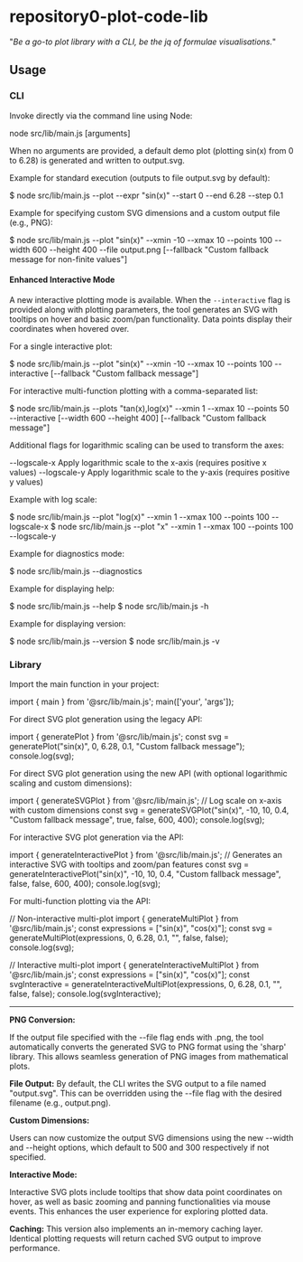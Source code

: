 # repository0-plot-code-lib

"_Be a go-to plot library with a CLI, be the jq of formulae visualisations._"

## Usage

### CLI

Invoke directly via the command line using Node:

  node src/lib/main.js [arguments]

When no arguments are provided, a default demo plot (plotting sin(x) from 0 to 6.28) is generated and written to output.svg.

Example for standard execution (outputs to file output.svg by default):

  $ node src/lib/main.js --plot --expr "sin(x)" --start 0 --end 6.28 --step 0.1

Example for specifying custom SVG dimensions and a custom output file (e.g., PNG):

  $ node src/lib/main.js --plot "sin(x)" --xmin -10 --xmax 10 --points 100 --width 600 --height 400 --file output.png [--fallback "Custom fallback message for non-finite values"]

#### Enhanced Interactive Mode

A new interactive plotting mode is available. When the `--interactive` flag is provided along with plotting parameters, the tool generates an SVG with tooltips on hover and basic zoom/pan functionality. Data points display their coordinates when hovered over.

For a single interactive plot:

  $ node src/lib/main.js --plot "sin(x)" --xmin -10 --xmax 10 --points 100 --interactive [--fallback "Custom fallback message"]

For interactive multi-function plotting with a comma-separated list:

  $ node src/lib/main.js --plots "tan(x),log(x)" --xmin 1 --xmax 10 --points 50 --interactive [--width 600 --height 400] [--fallback "Custom fallback message"]

Additional flags for logarithmic scaling can be used to transform the axes:

  --logscale-x        Apply logarithmic scale to the x-axis (requires positive x values)
  --logscale-y        Apply logarithmic scale to the y-axis (requires positive y values)

Example with log scale:

  $ node src/lib/main.js --plot "log(x)" --xmin 1 --xmax 100 --points 100 --logscale-x
  $ node src/lib/main.js --plot "x" --xmin 1 --xmax 100 --points 100 --logscale-y

Example for diagnostics mode:

  $ node src/lib/main.js --diagnostics

Example for displaying help:

  $ node src/lib/main.js --help
  $ node src/lib/main.js -h

Example for displaying version:

  $ node src/lib/main.js --version
  $ node src/lib/main.js -v

### Library

Import the main function in your project:

  import { main } from '@src/lib/main.js';
  main(['your', 'args']);

For direct SVG plot generation using the legacy API:

  import { generatePlot } from '@src/lib/main.js';
  const svg = generatePlot("sin(x)", 0, 6.28, 0.1, "Custom fallback message");
  console.log(svg);

For direct SVG plot generation using the new API (with optional logarithmic scaling and custom dimensions):

  import { generateSVGPlot } from '@src/lib/main.js';
  // Log scale on x-axis with custom dimensions
  const svg = generateSVGPlot("sin(x)", -10, 10, 0.4, "Custom fallback message", true, false, 600, 400);
  console.log(svg);

For interactive SVG plot generation via the API:

  import { generateInteractivePlot } from '@src/lib/main.js';
  // Generates an interactive SVG with tooltips and zoom/pan features
  const svg = generateInteractivePlot("sin(x)", -10, 10, 0.4, "Custom fallback message", false, false, 600, 400);
  console.log(svg);

For multi-function plotting via the API:

  // Non-interactive multi-plot
  import { generateMultiPlot } from '@src/lib/main.js';
  const expressions = ["sin(x)", "cos(x)"];
  const svg = generateMultiPlot(expressions, 0, 6.28, 0.1, "", false, false);
  console.log(svg);

  // Interactive multi-plot
  import { generateInteractiveMultiPlot } from '@src/lib/main.js';
  const expressions = ["sin(x)", "cos(x)"];
  const svgInteractive = generateInteractiveMultiPlot(expressions, 0, 6.28, 0.1, "", false, false);
  console.log(svgInteractive);

---

**PNG Conversion:**

If the output file specified with the --file flag ends with .png, the tool automatically converts the generated SVG to PNG format using the 'sharp' library. This allows seamless generation of PNG images from mathematical plots.

**File Output:** By default, the CLI writes the SVG output to a file named "output.svg". This can be overridden using the --file flag with the desired filename (e.g., output.png).

**Custom Dimensions:**

Users can now customize the output SVG dimensions using the new --width and --height options, which default to 500 and 300 respectively if not specified.

**Interactive Mode:**

Interactive SVG plots include tooltips that show data point coordinates on hover, as well as basic zooming and panning functionalities via mouse events. This enhances the user experience for exploring plotted data.

**Caching:** This version also implements an in-memory caching layer. Identical plotting requests will return cached SVG output to improve performance.
